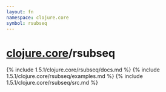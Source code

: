 ```yaml
---
layout: fn
namespace: clojure.core
symbol: rsubseq
---
```


# [clojure.core](../)/rsubseq

{% include 1.5.1/clojure.core/rsubseq/docs.md %}
{% include 1.5.1/clojure.core/rsubseq/examples.md %}
{% include 1.5.1/clojure.core/rsubseq/src.md %}

